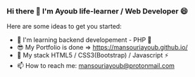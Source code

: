 ### Hi there 👋 I'm Ayoub life-learner / Web Developer 😄

Here are some ideas to get you started:

- 🌱 I'm learning backend developement - PHP 🚀
- 😎 My Portfolio is done => https://mansouriayoub.github.io/
- 🔭 My stack HTML5 / CSS3(Bootstrap) / Javascript ⚡ 
- 📫 How to reach me: mansouriayoub@protonmail.com
